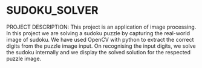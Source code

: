 # SUDOKU_SOLVER
PROJECT DESCRIPTION: This project is an application of image processing. In this project we are solving a sudoku puzzle by capturing the real-world image of sudoku. We have used OpenCV with python to extract the correct digits from the puzzle image input. On recognising the input digits, we solve the sudoku internally and we display the solved solution for the respected puzzle image.

